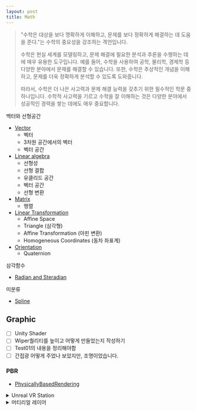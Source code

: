 ```yaml
---
layout: post
title: Math
---
```


> "수학은 대상을 보다 명확하게 이해하고, 문제를 보다 정확하게 해결하는 데 도움을 준다."는 수학의 중요성을 강조하는 격언입니다.
> 
> 수학은 현실 세계를 모델링하고, 문제 해결에 필요한 분석과 추론을 수행하는 데에 매우 유용한 도구입니다. 예를 들어, 수학을 사용하여 공학, 물리학, 경제학 등 다양한 분야에서 문제를 해결할 수 있습니다. 또한, 수학은 추상적인 개념을 이해하고, 문제를 더욱 정확하게 분석할 수 있도록 도와줍니다.
> 
> 따라서, 수학은 더 나은 사고력과 문제 해결 능력을 갖추기 위한 필수적인 학문 중 하나입니다. 수학적 사고력을 기르고 수학을 잘 이해하는 것은 다양한 분야에서 성공적인 경력을 쌓는 데에도 매우 중요합니다.

백터와 선형공간
* [Vector](/posts_math/Vector)
    - 벡터
    - 3차원 공간에서의 벡터
    - 벡터 공간
* [Linear algebra](/posts_math/Linear_Algebra)
    - 선형성
    - 선형 결합
    - 유클리드 공간
    - 벡터 공간
    - 선형 변환
* [Matrix](/posts_math/Matirx)
    - 행렬
* [Linear Transformation](/posts_math/Linear_Transformation)
    - Affine Space
    - Triangle (삼각형)
    - Affine Transformation (아핀 변환)
    - Homogeneous Coordinates (동차 좌표계)
* [Orientation](/posts_math/Orientation)
    - Quaternion

삼각함수

* [Radian and Steradian](/posts_math/RadianSteradian)

미분류

* [Spline](/posts_math/Spline)

## Graphic
- [ ] Unity Shader
- [ ] Wiper퀄리티를 높이고 어떻게 만들었는지 작성하기
- [ ] Test01의 내용을 정리해야함
- [ ] 간접광 어떻게 주었나 보았지만, 조명이었습니다.

### PBR
* [PhysicallyBasedRendering](/posts_math/PhysicallyBasedRendering)

<details><summary>Unreal VR Station</summary>
<div markdown="1">

VR의 방 공간 정보를 받아 텔레포트시에 조정할 수 있도록 보여주도록 합니다.

<details><summary>스테이션 정보 받아오기</summary>
<div markdown="1">

- [ ]  GetTrackedDevicePositionAndOrientation을 이용하여 스테이션 정보를 받아옵니다.
스테이션의 포즈와 로테이션을 이용해, 스테이션 위치를 업데이트합니다.

</div></details>

<details><summary>스테이션 렌더링 하기</summary>

<div markdown="1">

* 머티리얼이 Translucent일 때, DissableDepthTest기능을 이용하면, 패스와 상관없이 그릴 수 있습니다.

</div></details>

</div></details>

<details><summary>머티리얼 레이어</summary>
<div markdown="1">

[머티리얼 레이어](https://docs.unrealengine.com/5.0/ko/using-material-layers-in-unreal-engine/)

</div></details>